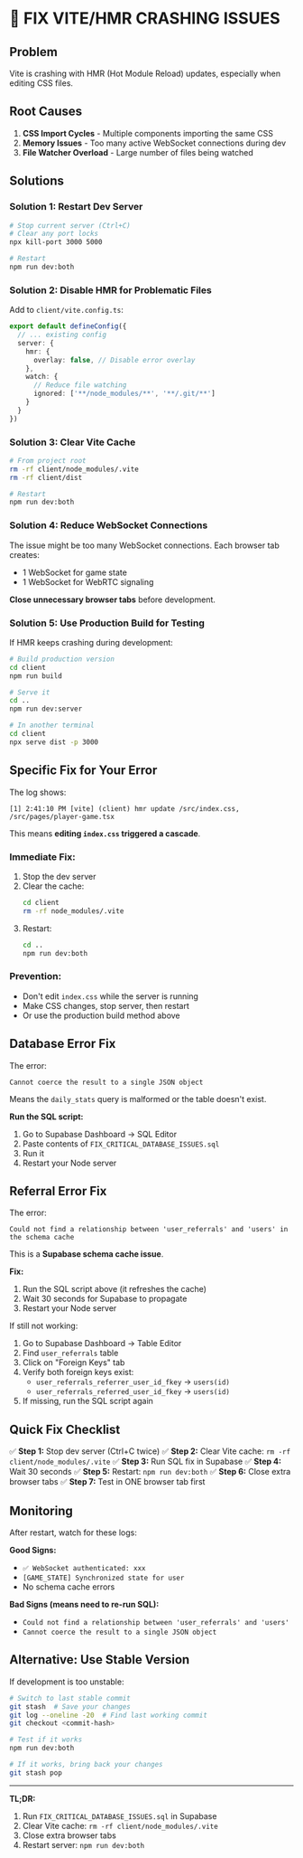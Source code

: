 # 🔧 FIX VITE/HMR CRASHING ISSUES

## Problem
Vite is crashing with HMR (Hot Module Reload) updates, especially when editing CSS files.

## Root Causes
1. **CSS Import Cycles** - Multiple components importing the same CSS
2. **Memory Issues** - Too many active WebSocket connections during dev
3. **File Watcher Overload** - Large number of files being watched

## Solutions

### **Solution 1: Restart Dev Server**
```bash
# Stop current server (Ctrl+C)
# Clear any port locks
npx kill-port 3000 5000

# Restart
npm run dev:both
```

### **Solution 2: Disable HMR for Problematic Files**
Add to `client/vite.config.ts`:

```typescript
export default defineConfig({
  // ... existing config
  server: {
    hmr: {
      overlay: false, // Disable error overlay
    },
    watch: {
      // Reduce file watching
      ignored: ['**/node_modules/**', '**/.git/**']
    }
  }
})
```

### **Solution 3: Clear Vite Cache**
```bash
# From project root
rm -rf client/node_modules/.vite
rm -rf client/dist

# Restart
npm run dev:both
```

### **Solution 4: Reduce WebSocket Connections**
The issue might be too many WebSocket connections. Each browser tab creates:
- 1 WebSocket for game state
- 1 WebSocket for WebRTC signaling

**Close unnecessary browser tabs** before development.

### **Solution 5: Use Production Build for Testing**
If HMR keeps crashing during development:

```bash
# Build production version
cd client
npm run build

# Serve it
cd ..
npm run dev:server

# In another terminal
cd client
npx serve dist -p 3000
```

## Specific Fix for Your Error

The log shows:
```
[1] 2:41:10 PM [vite] (client) hmr update /src/index.css, /src/pages/player-game.tsx
```

This means **editing `index.css` triggered a cascade**. 

### **Immediate Fix:**
1. Stop the dev server
2. Clear the cache:
   ```bash
   cd client
   rm -rf node_modules/.vite
   ```
3. Restart:
   ```bash
   cd ..
   npm run dev:both
   ```

### **Prevention:**
- Don't edit `index.css` while the server is running
- Make CSS changes, stop server, then restart
- Or use the production build method above

## Database Error Fix

The error:
```
Cannot coerce the result to a single JSON object
```

Means the `daily_stats` query is malformed or the table doesn't exist.

**Run the SQL script:**
1. Go to Supabase Dashboard → SQL Editor
2. Paste contents of `FIX_CRITICAL_DATABASE_ISSUES.sql`
3. Run it
4. Restart your Node server

## Referral Error Fix

The error:
```
Could not find a relationship between 'user_referrals' and 'users' in the schema cache
```

This is a **Supabase schema cache issue**.

**Fix:**
1. Run the SQL script above (it refreshes the cache)
2. Wait 30 seconds for Supabase to propagate
3. Restart your Node server

If still not working:
1. Go to Supabase Dashboard → Table Editor
2. Find `user_referrals` table
3. Click on "Foreign Keys" tab
4. Verify both foreign keys exist:
   - `user_referrals_referrer_user_id_fkey` → `users(id)`
   - `user_referrals_referred_user_id_fkey` → `users(id)`
5. If missing, run the SQL script again

## Quick Fix Checklist

✅ **Step 1:** Stop dev server (Ctrl+C twice)
✅ **Step 2:** Clear Vite cache: `rm -rf client/node_modules/.vite`
✅ **Step 3:** Run SQL fix in Supabase
✅ **Step 4:** Wait 30 seconds
✅ **Step 5:** Restart: `npm run dev:both`
✅ **Step 6:** Close extra browser tabs
✅ **Step 7:** Test in ONE browser tab first

## Monitoring

After restart, watch for these logs:

**Good Signs:**
- `✅ WebSocket authenticated: xxx`
- `[GAME_STATE] Synchronized state for user`
- No schema cache errors

**Bad Signs (means need to re-run SQL):**
- `Could not find a relationship between 'user_referrals' and 'users'`
- `Cannot coerce the result to a single JSON object`

## Alternative: Use Stable Version

If development is too unstable:

```bash
# Switch to last stable commit
git stash  # Save your changes
git log --oneline -20  # Find last working commit
git checkout <commit-hash>

# Test if it works
npm run dev:both

# If it works, bring back your changes
git stash pop
```

---

**TL;DR:**
1. Run `FIX_CRITICAL_DATABASE_ISSUES.sql` in Supabase
2. Clear Vite cache: `rm -rf client/node_modules/.vite`
3. Close extra browser tabs
4. Restart server: `npm run dev:both`









